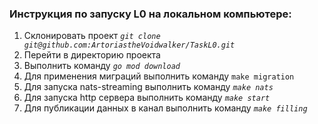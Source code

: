 
### Инструкция по запуску L0 на локальном компьютере:

1. Склонировать проект *`git clone git@github.com:ArtoriastheVoidwalker/TaskL0.git`*
2. Перейти в директорию проекта
3. Выполнить команду *`go mod download`*
4. Для применения миграций выполнить команду `make migration`
5. Для запуска nats-streaming выполнить команду *`make nats`*
6. Для запуска http сервера  выполнить команду *`make start`*
7. Для публикации данных в канал  выполнить команду *`make filling`*

